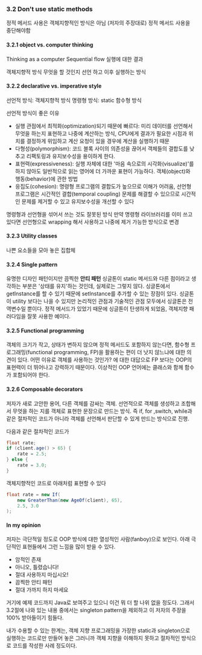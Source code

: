 ### 3.2 Don't use static methods

정적 메서드 사용은 객체지향적인 방식은 아님
(저자의 주장대로) 정적 메서드 사용을 중단해야함

#### 3.2.1 object vs. computer thinking

Thinking as a computer
Sequential flow
실행에 대한 결과

객체지향적 방식
무엇을 할 것인지 선언 하고 이후 실행하는 방식

#### 3.2.2 declarative vs. imperative style

선언적 방식: 객체지향적 방식
명령형 방식: static 함수형 방식

선언적 방식이 좋은 이유

- 실행 관점에서 최적화(optimization)되기 때문에 빠르다: 미리 데이터를 선언해서 무엇을 하는지 표현하고 나중에 계산하는 방식, CPU에게 결과가 필요한 시점과 위치를 결정하게 위임하고 계산 요청이 있을 경우에 계산을 실행하기 때문
- 다형성(polymorphism): 코드 블록 사이의 의존성을 끊어서 객체들의 결합도를 낮추고 리팩토링과 유지보수성을 용이하게 한다.
- 표현력(expressiveness): 실행 자체에 대한 '마음 속으로의 시각화(visualize)'를 하지 않아도 일반적으로 읽는 영어에 더 가까운 표현이 가능하다. 객체(object)와 행동(behavior)에 관한 방법
- 응집도(cohesion): 명령형 프로그램의 결합도가 높으므로 이해가 어려움, 선언형 프로그램은 시간적인 결합(temporal coupling) 문제를 해결할 수 있으므로 시간적인 문제를 제거할 수 있고 유지보수성을 개선할 수 있다

명령형과 선언형을 섞어서 쓰는 것도 잘못된 방식
만약 명령형 라이브러리를 이미 쓰고 있다면 선언형으로 wrapping 해서 사용하고 나중에 제거 가능한 방식으로 변경

#### 3.2.3 Utility classes

나쁜 요소들을 모아 놓은 집합체

#### 3.2.4 Single pattern

유명한 디자인 패턴이지만 끔찍한 **안티 패턴**
싱글톤이 static 메서드와 다른 점이라고 생각하는 부분은 '상태를 유지'하는 것인데, 실제로는 그렇지 않다.
싱글톤에서 getInstance를 할 수 있기 때문에 setInstance를 추가할 수 있는 장점이 있다.
싱글톤이 utility 보다는 나을 수 있지만 논리적인 관점과 기술적인 관점 모두에서 싱글톤은 전역변수일 뿐이다.
정적 메서드가 있었기 때문에 싱글톤이 탄생하게 되었음, 객체지향 패러다임을 잘못 사용한 예이다.

#### 3.2.5 Functional programming

객체의 크기가 작고, 상태가 변하지 않으며 정적 메서드도 포함하지 않는다면, 함수형 프로그래밍(functional programming, FP)을 활용하는 편이 더 낫지 않느냐에 대한 의견이 있다.
어떤 이유로 객체를 사용하는 것인가? 에 대한 대답으로 FP 보다는 OOP의 표현력이 더 뛰어나고 강력하기 때문이다.
이상적인 OOP 언어에는 클래스와 함께 함수가 포함되어야 한다.

#### 3.2.6 Composable decorators

저자가 새로 고안한 용어, 다른 객체를 감싸는 객체.
선언적으로 객체를 생성하고 조합해서 무엇을 하는 지를 객체로 표현한 문장으로 만드는 방식.
즉 if, for ,switch, while과 같은 절차적인 코드가 아니라 객체를 선언해서 판단할 수 있게 만드는 방식으로 진행.

다음과 같은 절차적인 코드가

``` java
float rate;
if (client.age() > 65) {
    rate = 2.5;
} else {
    rate = 3.0;
}
```

객체지향적인 코드로 아래처럼 표현할 수 있다

``` java
float rate = new If(
    new GreaterThan(new AgeOf(client), 65),
    2.5, 3.0
);
```

#### In my opinion

저자는 극단적일 정도로 OOP 방식에 대한 열성적인 사람(fanboy)으로 보인다.
아래 극단적인 표현들에서 그런 느낌을 많이 받을 수 있다.

- 암적인 존재
- 아니오, 틀렸습니다!
- 절대 사용하지 마십시오!
- 끔찍한 안티 패턴
- 절대 가까지 하지 마세요

거기에 예제 코드까지 Java로 보여주고 있으니 이건 뭐 더 할 나위 없을 정도다.
그래서 3.2절에 나와 있는 내용 중에서는 singleton pattern을 제외하고 이 저자의 주장을 100% 받아들이기 힘들다.

내가 수용할 수 있는 한계는,
객체 지향 프로그래밍을 가장한 static과 singleton으로 실행하는 코드로만 만들어 놓은
그러니까 객체 지향을 이해하지 못하고 절차적인 방식으로 코드를 작성한 사례 정도이다.
